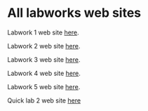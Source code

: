 # All labworks web sites

Labwork 1 web site [here](https://picthur.github.io/LabWork_Web_L3-S5/Labwork-1/Index.html).

Labwork 2 web site [here](https://picthur.github.io/LabWork_Web_L3-S5/Labwork-2/index.html).

Labwork 3 web site [here](https://picthur.github.io/LabWork_Web_L3-S5/ArthurB-js-lab-work.html).

Labwork 4 web site [here](https://picthur.github.io/LabWork_Web_L3-S5/index.html).

Labwork 5 web site [here](https://picthur.github.io/LabWork_Web_L3-S5/Labwork-5/index.html).

Quick lab 2 web site [here](https://picthur.github.io/LabWork_Web_L3-S5/quickLab-2/index.html)
